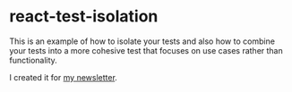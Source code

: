 # react-test-isolation

This is an example of how to isolate your tests and also how to combine your tests into a more cohesive test that focuses on use cases rather than functionality.

I created it for [my newsletter](http://kcd.im/news).

